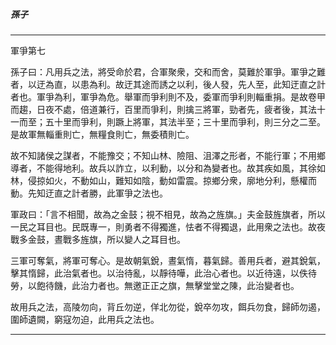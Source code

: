 

##### 孫子

* * *

軍爭第七

孫子曰：凡用兵之法，將受命於君，合軍聚衆，交和而舍，莫難於軍爭。軍爭之難者，以迂為直，以患為利。故迂其途而誘之以利，後人發，先人至，此知迂直之計者也。軍爭為利，軍爭為危。舉軍而爭利則不及，委軍而爭利則輜重捐。是故卷甲而趨，日夜不處，倍道兼行，百里而爭利，則擒三將軍，勁者先，疲者後，其法十一而至；五十里而爭利，則蹶上將軍，其法半至；三十里而爭利，則三分之二至。是故軍無輜重則亡，無糧食則亡，無委積則亡。

故不知諸侯之謀者，不能豫交；不知山林、險阻、沮澤之形者，不能行軍；不用鄉導者，不能得地利。故兵以詐立，以利動，以分和為變者也。故其疾如風，其徐如林，侵掠如火，不動如山，難知如陰，動如雷震。掠鄉分衆，廓地分利，懸權而動。先知迂直之計者勝，此軍爭之法也。

軍政曰：「言不相聞，故為之金鼓；視不相見，故為之旌旗。」夫金鼓旌旗者，所以一民之耳目也。民既專一，則勇者不得獨進，怯者不得獨退，此用衆之法也。故夜戰多金鼓，晝戰多旌旗，所以變人之耳目也。

三軍可奪氣，將軍可奪心。是故朝氣銳，晝氣惰，暮氣歸。善用兵者，避其銳氣，擊其惰歸，此治氣者也。以治待亂，以靜待嘩，此治心者也。以近待遠，以佚待勞，以飽待饑，此治力者也。無邀正正之旗，無擊堂堂之陳，此治變者也。

故用兵之法，高陵勿向，背丘勿逆，佯北勿從，銳卒勿攻，餌兵勿食，歸師勿遏，圍師遺闕，窮寇勿迫，此用兵之法也。

* * *


